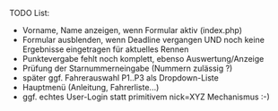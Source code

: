 TODO List:
-   Vorname, Name anzeigen, wenn Formular aktiv (index.php)
-   Formular ausblenden, wenn Deadline vergangen UND noch keine Ergebnisse eingetragen für aktuelles Rennen
-   Punktevergabe fehlt noch komplett, ebenso Auswertung/Anzeige
-   Prüfung der Starnummerneingabe (Nummern zulässig ?)
-   später ggf. Fahrerauswahl P1..P3 als Dropdown-Liste
-   Hauptmenü (Anleitung, Fahrerliste...)
-   ggf. echtes User-Login statt primitivem nick=XYZ Mechanismus :-)